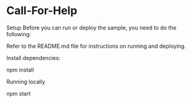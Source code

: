 # Call-For-Help

Setup
Before you can run or deploy the sample, you need to do the following:

Refer to the README.md file for instructions on running and deploying.

Install dependencies:

npm install

Running locally

npm start


